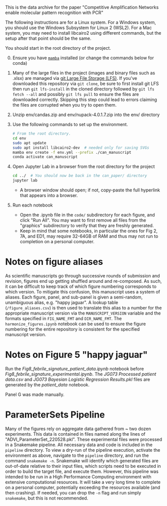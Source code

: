 This is the data archive for the paper "Competitive Amplification Networks enable molecular pattern recognition with PCR"

The following instructions are for a Linux system. For a Windows system, you should use the Windows Subsystem for Linux 2 (WSL2). For a Mac system, you may need to install libcairo2 using different commands, but the setup after that point should be the same.

You should start in the root directory of the project.

0. Ensure you have [`mamba`](https://mamba.readthedocs.io/en/latest/installation.html) installed (or change the commands below for conda)
1. Many of the large files in the project (images and binary files such as .xlsx) are managed via [git Large File Storage (LFS)](https://git-lfs.com/). If you've downloaded this repository via `git clone`, be sure to first install git LFS then run `git lfs-install` in the cloned directory followed by `git lfs fetch --all` and possibly `git lfs pull` to ensure the files are downloaded correctly. Skipping this step could lead to errors claiming the files are corrupted when you try to open them.
2. Unzip env/candas.zip and env/nupack-4.0.1.7.zip into the env/ directory
3. Use the following commands to set up the environment.
    ```bash
    # From the root directory.
    cd env
    sudo apt update
    sudo apt install libcairo2-dev  # needed only for saving SVGs
    mamba env create -f env.yml --prefix ./can_manuscript
    conda activate can_manuscript
    ```
4. Open Jupyter Lab in a browser from the root directory for the project
    ```bash
    cd ../  # You should now be back in the can_paper/ directory
    jupyter lab
    ```

    * A browser window should open; if not, copy-paste the full hyperlink that appears into a browser.
    
5. Run each notebook
    * Open the .ipynb file in the `code/` subdirectory for each figure, and click "Run All". You may want to first remove all files from the "graphics" subdirectory to verify that they are freshly generated.
    * Keep in mind that some notebooks, in particular the ones for Fig 2, 7A, and ED1, may require 32-64GB of RAM and thus may not run to completion on a personal computer.

# Notes on figure aliases
As scientific manuscripts go through successive rounds of submission and revision, figures end up getting shuffled around and re-composed. As such, it can be difficult to keep track of which figure numbering corresponds to which version. To mitigate this confusion, this manuscript uses a system of aliases. Each figure, panel, and sub-panel is given a semi-random, unambiguous alias, e.g. "happy jaguar". A lookup table (`/figure_aliases.csv`) is then used to translate this alias to a number for the appropriate manuscript version via the `MANUSCRIPT_VERSION` variable and the formats specified in `FIG_NAME_FMT` and `DIR_NAME_FMT`. The `harmonize_figures.ipynb` notebook can be used to ensure the figure numbering for the entire repository is consistent for the specified manuscript version.

# Notes on Figure 5 "happy jaguar"
Run the _Fig8_febrile_signature_patient_data.ipynb_ notebook before _Fig8_febrile_signature_experimental.ipynb_. The _JG073 Processed patient data.csv_ and _JG073 Bayesian Logistic Regression Results.pkl_ files are generated by the _patient_data_ notebook.

Panel G was made manually.

# ParameterSets Pipeline
Many of the figures rely on aggregate data gathered from ~ two dozen experiments. This data is contained in files named along the lines of "ADVI_ParameterSet_220528.pkl". These experimental files were processed in a Snakemake pipeline. All necessary data and code is included in the `pipeline` directory. To view a dry-run of the pipeline execution, activate the environment as above, navigate to the `pipeline` directory, and run the command `snakemake -n`. Snakemake will identify which generated files are out-of-date relative to their input files, which scripts need to be executed in order to build the target file, and execute them. However, this pipeline was intended to be run in a High Performance Computing environment with extensive computational resources. It will take a very long time to complete on a personal computer, potentially exceeding the resources available (and then crashing). If needed, you can drop the `-n` flag and run simply `snakemake`, but this is not recommended.